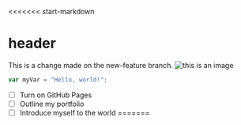 <<<<<<< start-markdown
# header
This is a change made on the new-feature branch.
![this is an image](https://unsplash.com/photos/a-single-flower-in-a-glass-vase-on-a-table-AObYtLK1COc)
```javascript
var myVar = "Hello, world!";
```
   - [ ] Turn on GitHub Pages
   - [ ] Outline my portfolio
   - [ ] Introduce myself to the world
=======
>>>>>>>

